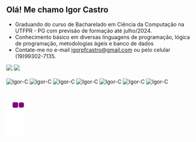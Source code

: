 ## Olá! Me chamo Igor Castro


- Graduando do curso de Bacharelado em Ciência da Computação na UTFPR - PG com previsão de formação até julho/2024.
- Conhecimento básico em diversas linguagens de programação, lógica de programação, metodologias ágeis e banco de dados 
- Contate-me no e-mail igorpfcastro@gmail.com ou pelo celular (19)99302-7135.

<div>
  <img height="180em" src="https://github-readme-stats.vercel.app/api?username=igorcasro&show_icons=true&theme=transparent"/>
  <img height="180em" src="https://github-readme-stats.vercel.app/api/top-langs?username=igorcasro&layout=compact&theme=transparent&hide=tex"/>
</div>

<div style="display: inline-block"><br>  
  <img align="center" alt="Igor-C" height="30" width="40" src="https://cdn.jsdelivr.net/gh/devicons/devicon/icons/c/c-original.svg">
  <img align="center" alt="Igor-C" height="30" width="40" src="https://cdn.jsdelivr.net/gh/devicons/devicon/icons/css3/css3-original.svg">
  <img align="center" alt="Igor-C" height="30" width="40" src="https://cdn.jsdelivr.net/gh/devicons/devicon/icons/html5/html5-plain-wordmark.svg">
  <img align="center" alt="Igor-C" height="30" width="40" src="https://cdn.jsdelivr.net/gh/devicons/devicon/icons/dart/dart-original.svg">
  <img align="center" alt="Igor-C" height="30" width="40" src="https://cdn.jsdelivr.net/gh/devicons/devicon/icons/flutter/flutter-original.svg">
  <img align="center" alt="Igor-C" height="30" width="40" src="https://cdn.jsdelivr.net/gh/devicons/devicon/icons/git/git-original.svg">
  <img align="center" alt="Igor-C" height="30" width="40" src="https://cdn.jsdelivr.net/gh/devicons/devicon/icons/java/java-plain-wordmark.svg">
</div>

##

![snake gif](https://github.com/igorcasro/igorcasro/blob/output/github-contribution-grid-snake.gif)
<!---
igorcasro/igorcasro is a ✨ special ✨ repository because its `README.md` (this file) appears on your GitHub profile.
You can click the Preview link to take a look at your changes.
--->
